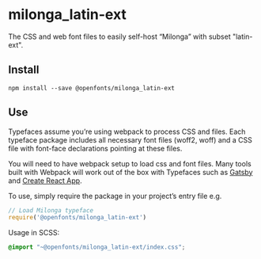 
# milonga_latin-ext

The CSS and web font files to easily self-host “Milonga” with subset "latin-ext".

## Install

`npm install --save @openfonts/milonga_latin-ext`

## Use

Typefaces assume you’re using webpack to process CSS and files. Each typeface
package includes all necessary font files (woff2, woff) and a CSS file with
font-face declarations pointing at these files.

You will need to have webpack setup to load css and font files. Many tools built
with Webpack will work out of the box with Typefaces such as [Gatsby](https://github.com/gatsbyjs/gatsby)
and [Create React App](https://github.com/facebookincubator/create-react-app).

To use, simply require the package in your project’s entry file e.g.

```javascript
// Load Milonga typeface
require('@openfonts/milonga_latin-ext')
```

Usage in SCSS:
```scss
@import "~@openfonts/milonga_latin-ext/index.css";
```
